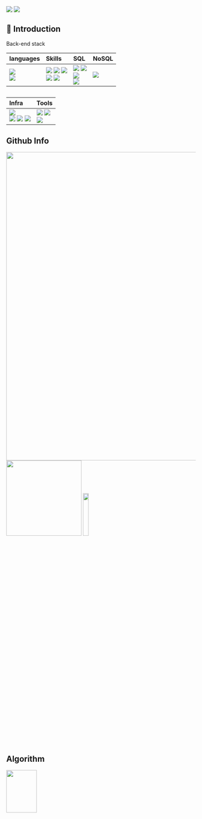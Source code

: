<div align=left>
<a href="https://velog.io/@sunsik08" target="_blank"><img src="https://img.shields.io/badge/velog-20C997?style=flat-square=appveyor&logo=Velog&logoColor=FFFFFF"/></a>
<a href="17sunsik@gmail.com" target="_blank"><img src="https://img.shields.io/badge/Gmail-EA4335?style=flat-square=appveyor&logo=Gmail&logoColor=FFFFFF"/></a>

  
## 👋 Introduction

</div>

<!--
**sunsik17/sunsik17** is a ✨ _special_ ✨ repository because its `README.md` (this file) appears on your GitHub profile.

Here are some ideas to get you started:

- 🔭 I’m currently working on ...
- 🌱 I’m currently learning ...
- 👯 I’m looking to collaborate on ...
- 🤔 I’m looking for help with ...
- 💬 Ask me about ...
- 📫 How to reach me: ...
- 😄 Pronouns: ...
- ⚡ Fun fact: ...
-->

<div align=left>
  
Back-end stack

|languages|Skills|SQL|NoSQL|
|:--|:--|:--|:--|
|<img src="https://img.shields.io/badge/Java-007396?style=flat-square=appveyor&logo=Java&logoColor=white" /> <br> <img src="https://img.shields.io/badge/Python-3776AB?style=flat-square=appveyor&logo=Python&logoColor=white" />|<img src="https://img.shields.io/badge/SpringBoot-6DB33F?style=flat-square=appveyor&logo=SpringBoot&logoColor=white"/> <img src="https://img.shields.io/badge/JPA-6DB33F?style=flat-square=appveyor&logo=JPA&logoColor=white" /> <img src="https://img.shields.io/badge/Mybatis-000000?style=flat-square=appveyor&logo=mybatis&logoColor=000000" /> <br> <img src="https://img.shields.io/badge/Django-092E20?style=flat-square=appveyor&logo=Django&logoColor=white" /> <img src="https://img.shields.io/badge/Django_ORM-092E20?style=flat-square=appveyor&logo=Django&logoColor=white" />|<img src="https://img.shields.io/badge/Mysql-3776AB?style=flat-square=appveyor&logo=Mysql&logoColor=white" /> <img src="https://img.shields.io/badge/MariaDB-003545?style=flat-square=appveyor&logo=MariaDB&logoColor=white"/> <br> <img src="https://img.shields.io/badge/H2-003DFF?style=flat-square=appveyor&logo=algolia&logoColor=003DFF" /> <br> <img src="https://img.shields.io/badge/SQLite-003B57?style=flat-square=appveyor&logo=SQLite&logoColor=white" />|<img src="https://img.shields.io/badge/Redis-DC382D?style=flat-square=appveyor&logo=Redis&logoColor=white" />|

##   

|Infra|Tools|
|:--|:--|
|<img src="https://img.shields.io/badge/Docker-2496ED?style=flat-square=appveyor&logo=Docker&logoColor=white"/> <br> <img src="https://img.shields.io/badge/amazonaws-232F3E?style=flat-square=appveyor&logo=amazonaws&logoColor=white"/> <img src="https://img.shields.io/badge/RDS-527FFF?style=flat-square=appveyor&logo=amazonrds&logoColor=white"/> <img src="https://img.shields.io/badge/EC2-FF9900?style=flat-square=appveyor&logo=amazonec2&logoColor=white"/> | <img src="https://img.shields.io/badge/Git-F05032?style=flat&logo=Git&logoColor=white"/> <img src="https://img.shields.io/badge/GitHub-222222?style=flat&logo=GitHub&logoColor=white"/> <br> <img src="https://img.shields.io/badge/IntelliJ IDEA-000000?style=flat&logo=IntelliJ IDEA&logoColor=white"/>|

## Github Info

<img src="http://github-profile-summary-cards.vercel.app/api/cards/profile-details?username=sunsik17&theme=nord_bright" width=818.97px>
<img src="https://github-readme-stats.vercel.app/api?username=sunsik17&theme=catppuccin_latte&show_icons=true" height=200px> <img src="http://github-profile-summary-cards.vercel.app/api/cards/repos-per-language?username=sunsik17&theme=nord_bright&exclude=html,javascript,css" height=17%> 



## Algorithm

<img src="http://mazassumnida.wtf/api/v2/generate_badge?boj=sunsik17" height=17% width=40%> 
